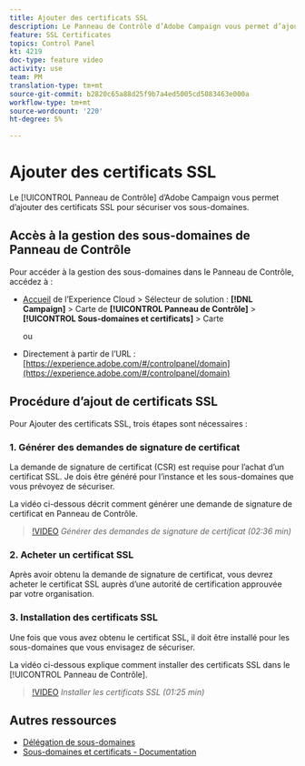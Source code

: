 ```yaml
---
title: Ajouter des certificats SSL
description: Le Panneau de Contrôle d’Adobe Campaign vous permet d’ajouter des certificats SSL pour sécuriser vos sous-domaines.
feature: SSL Certificates
topics: Control Panel
kt: 4219
doc-type: feature video
activity: use
team: PM
translation-type: tm+mt
source-git-commit: b2820c65a88d25f9b7a4ed5005cd5083463e000a
workflow-type: tm+mt
source-wordcount: '220'
ht-degree: 5%

---
```



# Ajouter des certificats SSL

Le [!UICONTROL Panneau de Contrôle] d’Adobe Campaign vous permet d’ajouter des certificats SSL pour sécuriser vos sous-domaines.

## Accès à la gestion des sous-domaines de Panneau de Contrôle

Pour accéder à la gestion des sous-domaines dans le Panneau de Contrôle, accédez à :

* [Accueil](https://experience.adobe.com/#/home) de l’Experience Cloud > Sélecteur de solution : **[!DNL Campaign]** > Carte de **[!UICONTROL Panneau de Contrôle]** > **[!UICONTROL Sous-domaines et certificats]** > Carte

   ou
* Directement à partir de l’URL : [https://experience.adobe.com/#/controlpanel/domain](https://experience.adobe.com/#/controlpanel/domain)

## Procédure d’ajout de certificats SSL

Pour Ajouter des certificats SSL, trois étapes sont nécessaires :

### 1. Générer des demandes de signature de certificat

La demande de signature de certificat (CSR) est requise pour l’achat d’un certificat SSL. Je dois être généré pour l’instance et les sous-domaines que vous prévoyez de sécuriser.

La vidéo ci-dessous décrit comment générer une demande de signature de certificat en Panneau de Contrôle.

>[!VIDEO](https://video.tv.adobe.com/v/31317?quality=12)
*Générer des demandes de signature de certificat (02:36 min)*

### 2. Acheter un certificat SSL

Après avoir obtenu la demande de signature de certificat, vous devrez acheter le certificat SSL auprès d’une autorité de certification approuvée par votre organisation.

### 3. Installation des certificats SSL

Une fois que vous avez obtenu le certificat SSL, il doit être installé pour les sous-domaines que vous envisagez de sécuriser.

La vidéo ci-dessous explique comment installer des certificats SSL dans le [!UICONTROL Panneau de Contrôle].

>[!VIDEO](https://video.tv.adobe.com/v/31166?quality=12)
*Installer les certificats SSL (01:25 min)*

## Autres ressources

* [Délégation de sous-domaines](/help/acc/monitoring-campaign-classic/control-panel/subdomain-delegation.md)
* [Sous-domaines et certificats - Documentation](https://docs.adobe.com/content/help/fr-FR/control-panel/using/subdomains-and-certificates/renewing-subdomain-certificate.html)
